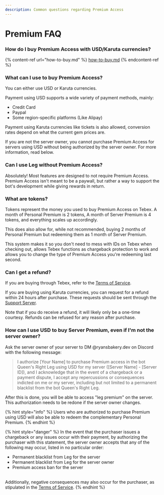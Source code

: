 ```yaml
---
description: Common questions regarding Premium Access
---
```


# Premium FAQ

### How do I buy Premium Access with USD/Karuta currencies?

{% content-ref url="how-to-buy.md" %}
[how-to-buy.md](how-to-buy.md)
{% endcontent-ref %}

### What can I use to buy Premium Access?

You can either use USD or Karuta currencies.

Payment using USD supports a wide variety of payment methods, mainly:

* Credit Card
* Paypal
* Some region-specific platforms (Like Alipay)

Payment using Karuta currencies like tickets is also allowed, conversion rates depend on what the current gem prices are.

If you are not the server owner, you cannot purchase Premium Access for servers using USD without being authorized by the server owner. For more information, read below.

### Can I use Leg without Premium Access?

Absolutely! Most features are designed to not require Premium Access. Premium Access isn't meant to be a paywall, but rather a way to support the bot's development while giving rewards in return.

### What are tokens?

Tokens represent the money you used to buy Premium Access on Tebex. A month of Personal Premium is 2 tokens, A month of Server Premium is 4 tokens, and everything scales up accordingly.

This does also allow for, while not recommended, buying 2 months of Personal Premium but redeeming them as 1 month of Server Premium.

This system makes it so you don't need to mess with IDs on Tebex when checking out, allows Tebex functions as chargeback protection to work and allows you to change the type of Premium Access you're redeeming last second.

### Can I get a refund?

If you are buying through Tebex, refer to the [Terms of Service](../leg-terms-of-service.md).

If you are buying using Karuta currencies, you can request for a refund within 24 hours after purchase. These requests should be sent through the [Support Server](https://discord.gg/SRWDAk7VnN).

Note that if you do receive a refund, it will likely only be a one-time courtesy. Refunds can be refused for any reason after purchase.

### How can I use USD to buy Server Premium, even if I'm not the server owner?

Ask the server owner of your server to DM @ryansbakery.dev on Discord with the following message:

> I authorize \[Your Name] to purchase Premium access in the bot Queen's Right Leg using USD for my server (\[Server Name] - \[Server ID]), and I acknowledge that in the event of a chargeback or a payment dispute, I accept any repercussions or consequences indicted on me or my server, including but not limited to a permanent blacklist from the bot Queen's Right Leg.

After this is done, you will be able to access "leg premium" on the server. This authorization needs to be redone if the server owner changes.

{% hint style="info" %}
Users who are authorized to purchase Premium using USD will also be able to redeem the complementary Personal Premium.
{% endhint %}

{% hint style="danger" %}
In the event that the purchaser issues a chargeback or any issues occur with their payment, by authorizing the purchaser with this statement, the server owner accepts that any of the following may occur, listed in no particular order:

* Permanent blacklist from Leg for the server
* Permanent blacklist from Leg for the server owner
* Premium access ban for the server

\
Additionally, negative consequences may also occur for the purchaser, as stipulated in the [Terms of Service](../leg-terms-of-service.md).
{% endhint %}
